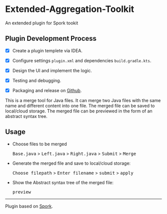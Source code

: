 # Extended-Aggregation-Toolkit
An extended plugin for Spork tookit


## Plugin Development Process
- [x] Create a plugin templete via IDEA.
- [x] Configure settings `plugin.xml` and dependencies `build.gradle.kts`.
- [x] Design the UI and implement the logic.
- [x] Testing and debugging.
- [x] Packaging and release on [Github](https://github.com/Stardust-lf/Extended-Aggregation-Toolkit).


<!-- Plugin description -->
This is a merge tool for Java files. It can merge two Java files with the same name and different content into one file. The merged file can be saved to local/cloud storage. The merged file can be previewed in the form of an abstract syntax tree.
<!-- Plugin description end -->

## Usage

- Choose files to be merged
  
  <kbd>Base.java</kbd> > <kbd>Left.java</kbd> > <kbd>Right.java</kbd> > <kbd>Submit</kbd> >
  <kbd>Merge</kbd>
  
- Generate the merged file and save to local/cloud storage:

  <kbd>Choose filepath</kbd> > <kbd>Enter filename</kbd> > <kbd>️submit</kbd> > <kbd>apply</kbd>

- Show the Abstract syntax tree of the merged file:

  <kbd>preview</kbd>
---
Plugin based on [Spork][spork].

[spork]: https://github.com/ASSERT-KTH/spork
[docs:plugin-description]: https://plugins.jetbrains.com/docs/intellij/plugin-user-experience.html#plugin-description-and-presentation
